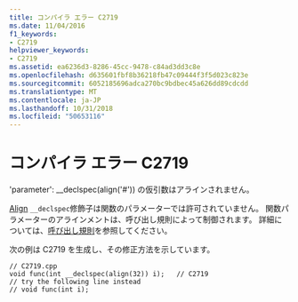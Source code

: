 ```yaml
---
title: コンパイラ エラー C2719
ms.date: 11/04/2016
f1_keywords:
- C2719
helpviewer_keywords:
- C2719
ms.assetid: ea6236d3-8286-45cc-9478-c84ad3dd3c8e
ms.openlocfilehash: d635601fbf8b36218fb47c09444f3f5d023c823e
ms.sourcegitcommit: 6052185696adca270bc9bdbec45a626dd89cdcdd
ms.translationtype: MT
ms.contentlocale: ja-JP
ms.lasthandoff: 10/31/2018
ms.locfileid: "50653116"
---
```

# <a name="compiler-error-c2719"></a>コンパイラ エラー C2719

'parameter': __declspec(align('#')) の仮引数はアラインされません。

[Align](../../cpp/align-cpp.md) `__declspec`修飾子は関数のパラメーターでは許可されていません。 関数パラメーターのアラインメントは、呼び出し規則によって制御されます。 詳細については、[呼び出し規則](../../cpp/calling-conventions.md)を参照してください。

次の例は C2719 を生成し、その修正方法を示しています。

```
// C2719.cpp
void func(int __declspec(align(32)) i);   // C2719
// try the following line instead
// void func(int i);
```